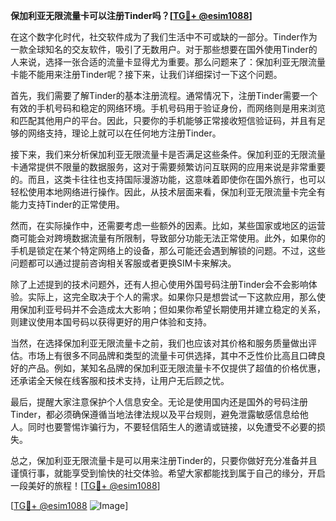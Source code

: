 **保加利亚无限流量卡可以注册Tinder吗？[[TG💪+ @esim1088](https://t.me/s/esim1088)]**

在这个数字化时代，社交软件成为了我们生活中不可或缺的一部分。Tinder作为一款全球知名的交友软件，吸引了无数用户。对于那些想要在国外使用Tinder的人来说，选择一张合适的流量卡显得尤为重要。那么问题来了：保加利亚无限流量卡能不能用来注册Tinder呢？接下来，让我们详细探讨一下这个问题。

首先，我们需要了解Tinder的基本注册流程。通常情况下，注册Tinder需要一个有效的手机号码和稳定的网络环境。手机号码用于验证身份，而网络则是用来浏览和匹配其他用户的平台。因此，只要你的手机能够正常接收短信验证码，并且有足够的网络支持，理论上就可以在任何地方注册Tinder。

接下来，我们来分析保加利亚无限流量卡是否满足这些条件。保加利亚的无限流量卡通常提供不限量的数据服务，这对于需要频繁访问互联网的应用来说是非常重要的。而且，这类卡往往也支持国际漫游功能，这意味着即使你在国外旅行，也可以轻松使用本地网络进行操作。因此，从技术层面来看，保加利亚无限流量卡完全有能力支持Tinder的正常使用。

然而，在实际操作中，还需要考虑一些额外的因素。比如，某些国家或地区的运营商可能会对跨境数据流量有所限制，导致部分功能无法正常使用。此外，如果你的手机是锁定在某个特定网络上的设备，那么可能还会遇到解锁的问题。不过，这些问题都可以通过提前咨询相关客服或者更换SIM卡来解决。

除了上述提到的技术问题外，还有人担心使用外国号码注册Tinder会不会影响体验。实际上，这完全取决于个人的需求。如果你只是想尝试一下这款应用，那么使用保加利亚号码并不会造成太大影响；但如果你希望长期使用并建立稳定的关系，则建议使用本国号码以获得更好的用户体验和支持。

当然，在选择保加利亚无限流量卡之前，我们也应该对其价格和服务质量做出评估。市场上有很多不同品牌和类型的流量卡可供选择，其中不乏性价比高且口碑良好的产品。例如，某知名品牌的保加利亚无限流量卡不仅提供了超值的价格优惠，还承诺全天候在线客服和技术支持，让用户无后顾之忧。

最后，提醒大家注意保护个人信息安全。无论是使用国内还是国外的号码注册Tinder，都必须确保遵循当地法律法规以及平台规则，避免泄露敏感信息给他人。同时也要警惕诈骗行为，不要轻信陌生人的邀请或链接，以免遭受不必要的损失。

总之，保加利亚无限流量卡是可以用来注册Tinder的，只要你做好充分准备并且谨慎行事，就能享受到愉快的社交体验。希望大家都能找到属于自己的缘分，开启一段美好的旅程！[[TG💪+ @esim1088](https://t.me/s/esim1088)]

[[TG💪+ @esim1088](https://t.me/s/esim1088) ![Image](https://i.postimg.cc/4NQfJmqS/Snipaste-2025-05-13-00-14-12.png)]